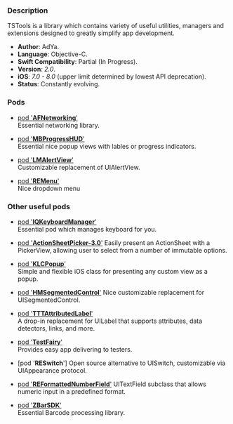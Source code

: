 ### Description ###
TSTools is a library which contains variety of useful utilities, managers and extensions designed to greatly simplify app development.

* **Author**:  AdYa.
* **Language**: Objective-C.
* **Swift Compatibility**: Partial (In Progress).
* **Version**: *2.0*.
* **iOS**:     *7.0 - 8.0* (upper limit determined by lowest API deprecation).
* **Status**:  Constantly evolving.

### Pods ###

* [pod '**AFNetworking**'](https://github.com/AFNetworking/AFNetworking)          
Essential networking library.

* [pod '**MBProgressHUD**'](https://github.com/jdg/MBProgressHUD)         
Essential nice popup views with lables or progress indicators.

* [pod '**LMAlertView**'](https://github.com/lmcd/LMAlertView)           
Customizable replacement of UIAlertView.

* [pod '**REMenu**'](https://github.com/romaonthego/REMenu)                
Nice dropdown menu


### Other useful pods ###

* [pod '**IQKeyboardManager**'](https://github.com/hackiftekhar/IQKeyboardManager)     
Essential pod which manages keyboard for you.

* [pod '**ActionSheetPicker-3.0**'](https://github.com/skywinder/ActionSheetPicker-3.0) 
Easily present an ActionSheet with a PickerView, allowing user to select from a number of immutable options.

* [pod '**KLCPopup**'](https://github.com/jmascia/KLCPopup)             
Simple and flexible iOS class for presenting any custom view as a popup.

* [pod '**HMSegmentedControl**'](https://github.com/HeshamMegid/HMSegmentedControl)
Nice customizable replacement for UISegmentedControl.

* [pod '**TTTAttributedLabel**'](https://github.com/TTTAttributedLabel/TTTAttributedLabel)   
A drop-in replacement for UILabel that supports attributes, data detectors, links, and more.

* [pod '**TestFairy**'](http://testfairy.com/)             
Provides easy app delivering to testers.

* [pod '**RESwitch**']
Open source alternative to UISwitch, customizable via UIAppearance protocol.

* [pod '**REFormattedNumberField**'](https://github.com/romaonthego/REFormattedNumberField)
UITextField subclass that allows numeric input in a predefined format.

* [pod '**ZBarSDK**'](http://zbar.sourceforge.net/iphone/index.html)               
Essential Barcode processing library.

 